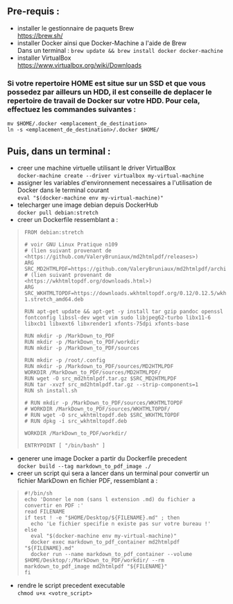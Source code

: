 ## Pre-requis :
- installer le gestionnaire de paquets Brew  
	https://brew.sh/
- installer Docker ainsi que Docker-Machine a l'aide de Brew  
	Dans un terminal : `brew update && brew install docker docker-machine`
- installer VirtualBox  
	https://www.virtualbox.org/wiki/Downloads

### Si votre repertoire HOME est situe sur un SSD et que vous possedez par ailleurs un HDD, il est conseille de deplacer le repertoire de travail de Docker sur votre HDD. Pour cela, effectuez les commandes suivantes :

	mv $HOME/.docker <emplacement_de_destination>
	ln -s <emplacement_de_destination>/.docker $HOME/


## Puis, dans un terminal :
- creer une machine virtuelle utilisant le driver VirtualBox  
	`docker-machine create --driver virtualbox my-virtual-machine`
- assigner les variables d'environnement necessaires a l'utilisation de Docker dans le terminal courant  
	`eval "$(docker-machine env my-virtual-machine)"`
- telecharger une image debian depuis DockerHub  
	`docker pull debian:stretch`
- creer un Dockerfile ressemblant a :
>```
>FROM debian:stretch
>
># voir GNU Linux Pratique n109
># (lien suivant provenant de <https://github.com/ValeryBruniaux/md2htmlpdf/releases>)
>ARG SRC_MD2HTMLPDF=https://github.com/ValeryBruniaux/md2htmlpdf/archive/1.01.tar.gz
># (lien suivant provenant de <https://wkhtmltopdf.org/downloads.html>)
>ARG SRC_WKHTMLTOPDF=https://downloads.wkhtmltopdf.org/0.12/0.12.5/wkhtmltox_0.12.5-1.stretch_amd64.deb
>
>RUN apt-get update && apt-get -y install tar gzip pandoc openssl fontconfig libssl-dev wget vim sudo libjpeg62-turbo libx11-6 libxcb1 libxext6 libxrender1 xfonts-75dpi xfonts-base
>
>RUN mkdir -p /MarkDown_to_PDF
>RUN mkdir -p /MarkDown_to_PDF/workdir
>RUN mkdir -p /MarkDown_to_PDF/sources
>
>RUN mkdir -p /root/.config
>RUN mkdir -p /Markdown_to_PDF/sources/MD2HTMLPDF
>WORKDIR /MarkDown_to_PDF/sources/MD2HTMLPDF/
>RUN wget -O src_md2htmlpdf.tar.gz $SRC_MD2HTMLPDF
>RUN tar -xvzf src_md2htmlpdf.tar.gz --strip-components=1
>RUN sh install.sh
>
># RUN mkdir -p /MarkDown_to_PDF/sources/WKHTMLTOPDF
># WORKDIR /MarkDown_to_PDF/sources/WKHTMLTOPDF/
># RUN wget -O src_wkhtmltopdf.deb $SRC_WKHTMLTOPDF
># RUN dpkg -i src_wkhtmltopdf.deb
>
>WORKDIR /MarkDown_to_PDF/workdir/
>
>ENTRYPOINT [ "/bin/bash" ]
>```
- generer une image Docker a partir du Dockerfile precedent  
	`docker build --tag markdown_to_pdf_image ./`
- creer un script qui sera a lancer dans un terminal pour convertir un fichier MarkDown en fichier PDF, ressemblant a :
>```
>#!/bin/sh
>echo 'Donner le nom (sans l extension .md) du fichier a convertir en PDF :'
>read FILENAME
>if test ! -e "$HOME/Desktop/${FILENAME}.md" ; then
>	echo 'Le fichier specifie n existe pas sur votre bureau !'
>else
>	eval "$(docker-machine env my-virtual-machine)"
>	docker exec markdown_to_pdf_container md2htmlpdf "${FILENAME}.md"
>	docker run --name markdown_to_pdf_container --volume $HOME/Desktop/:/MarkDown_to_PDF/workdir/ --rm markdown_to_pdf_image md2htmlpdf "${FILENAME}"
>fi
>```
- rendre le script precedent executable  
	`chmod u+x <votre_script>`
